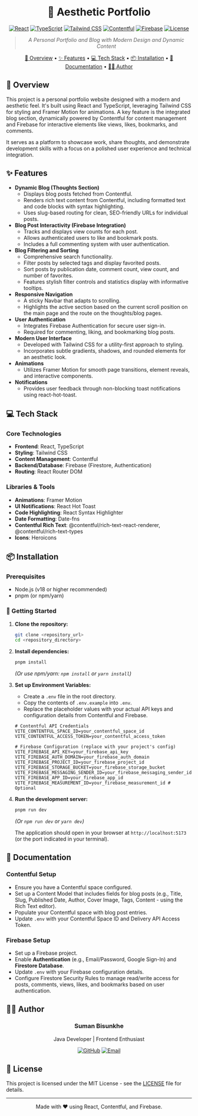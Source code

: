 <div align="center">

# 🌟 Aesthetic Portfolio

[![React](https://img.shields.io/badge/React-61DAFB?style=for-the-badge&logo=react&logoColor=black)](https://react.dev/)
[![TypeScript](https://img.shields.io/badge/TypeScript-3178C6?style=for-the-badge&logo=typescript&logoColor=white)](https://www.typescriptlang.org/)
[![Tailwind CSS](https://img.shields.io/badge/Tailwind%20CSS-065F46?style=for-the-badge&logo=tailwind-css&logoColor=white)](https://tailwindcss.com/)
[![Contentful](https://img.shields.io/badge/Contentful-333333?style=for-the-badge&logo=contentful&logoColor=white)](https://www.contentful.com/)
[![Firebase](https://img.shields.io/badge/Firebase-FFCA28?style=for-the-badge&logo=firebase&logoColor=black)](https://firebase.google.com/)
[![License](https://img.shields.io/badge/License-MIT-blue.svg)](LICENSE)

> *A Personal Portfolio and Blog with Modern Design and Dynamic Content*

[🎯 Overview](#-overview) •
[✨ Features](#-features) •
[💻 Tech Stack](#-tech-stack) •
[📦 Installation](#-installation) •
[📄 Documentation](#-documentation) •
[👨‍💻 Author](#-author)

</div>

## 🎯 Overview

This project is a personal portfolio website designed with a modern and aesthetic feel. It's built using React and TypeScript, leveraging Tailwind CSS for styling and Framer Motion for animations. A key feature is the integrated blog section, dynamically powered by Contentful for content management and Firebase for interactive elements like views, likes, bookmarks, and comments.

It serves as a platform to showcase work, share thoughts, and demonstrate development skills with a focus on a polished user experience and technical integration.

## ✨ Features

*   **Dynamic Blog (Thoughts Section)**
    *   Displays blog posts fetched from Contentful.
    *   Renders rich text content from Contentful, including formatted text and code blocks with syntax highlighting.
    *   Uses slug-based routing for clean, SEO-friendly URLs for individual posts.
*   **Blog Post Interactivity (Firebase Integration)**
    *   Tracks and displays view counts for each post.
    *   Allows authenticated users to like and bookmark posts.
    *   Includes a full commenting system with user authentication.
*   **Blog Filtering and Sorting**
    *   Comprehensive search functionality.
    *   Filter posts by selected tags and display favorited posts.
    *   Sort posts by publication date, comment count, view count, and number of favorites.
    *   Features stylish filter controls and statistics display with informative tooltips.
*   **Responsive Navigation**
    *   A sticky Navbar that adapts to scrolling.
    *   Highlights the active section based on the current scroll position on the main page and the route on the thoughts/blog pages.
*   **User Authentication**
    *   Integrates Firebase Authentication for secure user sign-in.
    *   Required for commenting, liking, and bookmarking blog posts.
*   **Modern User Interface**
    *   Developed with Tailwind CSS for a utility-first approach to styling.
    *   Incorporates subtle gradients, shadows, and rounded elements for an aesthetic look.
*   **Animations**
    *   Utilizes Framer Motion for smooth page transitions, element reveals, and interactive components.
*   **Notifications**
    *   Provides user feedback through non-blocking toast notifications using react-hot-toast.

## 💻 Tech Stack

### Core Technologies

*   **Frontend**: React, TypeScript
*   **Styling**: Tailwind CSS
*   **Content Management**: Contentful
*   **Backend/Database**: Firebase (Firestore, Authentication)
*   **Routing**: React Router DOM

### Libraries & Tools

*   **Animations**: Framer Motion
*   **UI Notifications**: React Hot Toast
*   **Code Highlighting**: React Syntax Highlighter
*   **Date Formatting**: Date-fns
*   **Contentful Rich Text**: @contentful/rich-text-react-renderer, @contentful/rich-text-types
*   **Icons**: Heroicons

## 📦 Installation

### Prerequisites

*   Node.js (v18 or higher recommended)
*   pnpm (or npm/yarn)

### 🚀 Getting Started

1.  **Clone the repository:**
    ```bash
    git clone <repository_url>
    cd <repository_directory>
    ```

2.  **Install dependencies:**
    ```bash
    pnpm install
    ```
    *(Or use npm/yarn: `npm install` or `yarn install`)*

3.  **Set up Environment Variables:**
    *   Create a `.env` file in the root directory.
    *   Copy the contents of `.env.example` into `.env`.
    *   Replace the placeholder values with your actual API keys and configuration details from Contentful and Firebase.
    ```properties
    # Contentful API Credentials
    VITE_CONTENTFUL_SPACE_ID=your_contentful_space_id
    VITE_CONTENTFUL_ACCESS_TOKEN=your_contentful_access_token

    # Firebase Configuration (replace with your project's config)
    VITE_FIREBASE_API_KEY=your_firebase_api_key
    VITE_FIREBASE_AUTH_DOMAIN=your_firebase_auth_domain
    VITE_FIREBASE_PROJECT_ID=your_firebase_project_id
    VITE_FIREBASE_STORAGE_BUCKET=your_firebase_storage_bucket
    VITE_FIREBASE_MESSAGING_SENDER_ID=your_firebase_messaging_sender_id
    VITE_FIREBASE_APP_ID=your_firebase_app_id
    VITE_FIREBASE_MEASUREMENT_ID=your_firebase_measurement_id # Optional
    ```

4.  **Run the development server:**
    ```bash
    pnpm run dev
    ```
    *(Or `npm run dev` or `yarn dev`)*

    The application should open in your browser at `http://localhost:5173` (or the port indicated in your terminal).

## 📄 Documentation

### Contentful Setup

*   Ensure you have a Contentful space configured.
*   Set up a Content Model that includes fields for blog posts (e.g., Title, Slug, Published Date, Author, Cover Image, Tags, Content - using the Rich Text editor).
*   Populate your Contentful space with blog post entries.
*   Update `.env` with your Contentful Space ID and Delivery API Access Token.

### Firebase Setup

*   Set up a Firebase project.
*   Enable **Authentication** (e.g., Email/Password, Google Sign-In) and **Firestore Database**.
*   Update `.env` with your Firebase configuration details.
*   Configure Firestore Security Rules to manage read/write access for posts, comments, views, likes, and bookmarks based on user authentication.

## 👨‍💻 Author

<div align="center">
  <!-- Replace with your actual profile picture link -->
  <!-- <img src="link_to_your_profile_picture.jpg" style="width:100px; height:100px;border-radius:50%; " alt="Author Avatar"> -->

### Suman Bisunkhe
Java Developer | Frontend Enthusiast

[![GitHub](https://img.shields.io/badge/GitHub-sumanbisunkhe-black?style=for-the-badge&logo=github)](https://github.com/sumanbisunkhe)
[![Email](https://img.shields.io/badge/Email-sumanbisunkhe304%40gmail.com-red?style=for-the-badge&logo=gmail)](mailto:sumanbisunkhe304@gmail.com)

</div>

## 📄 License

This project is licensed under the MIT License - see the [LICENSE](LICENSE) file for details.

---

<div align="center">

Made with ❤️ using React, Contentful, and Firebase.

</div>
